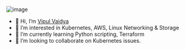 ![image](https://user-images.githubusercontent.com/43813433/154260831-4a373a80-7542-4864-8e5c-5d1f88f55c4d.png)

- 👋 Hi, I’m [Vipul Vaidya](https://www.linkedin.com/in/vipulvaidya)
- 👀 I’m interested in Kubernetes, AWS, Linux Networking & Storage 
- 🌱 I’m currently learning Python scripting, Terraform
- 💞️ I’m looking to collaborate on Kubernetes issues.
